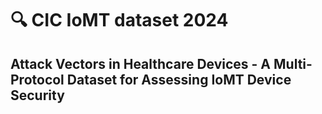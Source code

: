 # 🔍 CIC IoMT dataset 2024
## Attack Vectors in Healthcare Devices - A Multi-Protocol Dataset for Assessing IoMT Device Security

